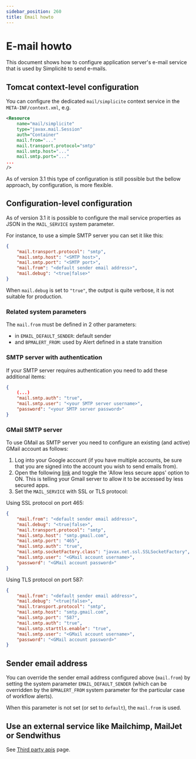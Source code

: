 ```yaml
---
sidebar_position: 260
title: Email howto
---
```


E-mail howto
============

This document shows how to configure application server's e-mail service that is used by Simplicité to send e-mails.

Tomcat context-level configuration
---------------------------------

You can configure the dedicated `mail/simplicite` context service in the  `META-INF/context.xml`, e.g.

```xml
<Resource
	name="mail/simplicite"
	type="javax.mail.Session"
	auth="Container"
	mail.from="..."
	mail.transport.protocol="smtp"
	mail.smtp.host="..."
	mail.smtp.port="..."
...
/>
```

As of version 3.1 this type of configuration is still possible but the bellow approach, by configuration, is more flexible.

Configuration-level configuration
---------------------------------

As of version 3.1 it is possible to configure the mail service properties as JSON in the `MAIL_SERVICE` system parameter.

For instance, to use a simple SMTP server you can set it like this:

```json
{
	"mail.transport.protocol": "smtp",
	"mail.smtp.host": "<SMTP host>",
	"mail.smtp.port": "<SMTP port>",
	"mail.from": "<default sender email address>",
	"mail.debug": "<true|false>"
}
```

When `mail.debug` is set to `"true"`, the output is quite verbose, it is not suitable for production.

### Related system parameters

The `mail.from` must be defined in 2 other parameters:
- in `EMAIL_DEFAULT_SENDER`: default sender
- and `BPMALERT_FROM`: used by Alert defined in a state transition


### SMTP server with authentication

If your SMTP server requires authentication you need to add these additional items:

```json
{
	(...)
	"mail.smtp.auth": "true",
	"mail.smtp.user": "<your SMTP server username>",
	"password": "<your SMTP server password>"
}
```

### GMail SMTP server

To use GMail as SMTP server you need to configure an existing (and active) GMail account as follows:

1) Log into your Google account (if you have multiple accounts, be sure that you are signed into the account you wish to send emails from).
2) Open the following [link](https://myaccount.google.com/lesssecureapps) and toggle the 'Allow less secure apps' option to ON. This is telling your Gmail server to allow it to be accessed by less secured apps.
3) Set the `MAIL_SERVICE` with SSL or TLS protocol:

Using SSL protocol on port 465:

```json
{
	"mail.from": "<default sender email address>",
	"mail.debug": "<true|false>",
	"mail.transport.protocol": "smtp",
	"mail.smtp.host": "smtp.gmail.com",
	"mail.smtp.port": "465",
	"mail.smtp.auth": "true",
	"mail.smtp.socketFactory.class": "javax.net.ssl.SSLSocketFactory",
	"mail.smtp.user": "<GMail account username>",
	"password": "<GMail account password>"
}
```

Using TLS protocol on port 587:

```json
{
	"mail.from": "<default sender email address>",
	"mail.debug": "<true|false>",
	"mail.transport.protocol": "smtp",
	"mail.smtp.host": "smtp.gmail.com",
	"mail.smtp.port": "587",
	"mail.smtp.auth": "true",
	"mail.smtp.starttls.enable": "true",
	"mail.smtp.user": "<GMail account username>",
	"password": "<GMail account password>"
}
``` 

Sender email address
--------------------

You can override the sender email address configured above (`mail.from`) by setting the system parameter `EMAIL_DEFAULT_SENDER` (which can be overridden by the `BPMALERT_FROM` system parameter for the particular case of workflow alerts).

When this parameter is not set (or set to `default`), the `mail.from` is used.

Use an external service like Mailchimp, MailJet or Sendwithus
-------------------------------------------------------------

See [Third party apis](/documentation/core/third-party-apis-examples) page.